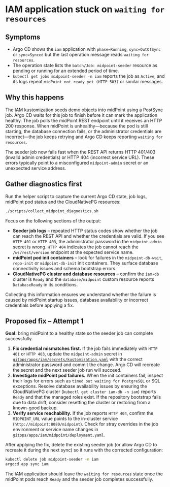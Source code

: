 # IAM application stuck on `waiting for resources`

## Symptoms

* Argo CD shows the `iam` application with `phase=Running`, `sync=OutOfSync` or `sync=Synced` but the last
  operation message reads `waiting for resources`.
* The operation state lists the `batch/Job: midpoint-seeder` resource as pending or running for an extended
  period of time.
* `kubectl get jobs midpoint-seeder -n iam` reports the job as `Active`, and its logs repeat
  `midPoint not ready yet (HTTP 503)` or similar messages.

## Why this happens

The IAM kustomization seeds demo objects into midPoint using a PostSync job. Argo CD waits for this job to
finish before it can mark the application healthy. The job polls the midPoint REST endpoint until it receives
an HTTP 200 response. When midPoint is unhealthy—because the pod is still starting, the database connection
fails, or the administrator credentials are incorrect—the job keeps retrying and Argo CD keeps reporting
`waiting for resources`.

The seeder job now fails fast when the REST API returns HTTP 401/403 (invalid admin credentials) or HTTP 404
(incorrect service URL). These errors typically point to a misconfigured `midpoint-admin` secret or an
unexpected service address.

## Gather diagnostics first

Run the helper script to capture the current Argo CD state, job logs, midPoint pod status and the
CloudNativePG resources:

```bash
./scripts/collect_midpoint_diagnostics.sh
```

Focus on the following sections of the output:

* **Seeder job logs** – repeated HTTP status codes show whether the job can reach the REST API and whether the
  credentials are valid. If you see `HTTP 401` or `HTTP 403`, the administrator password in the
  `midpoint-admin` secret is wrong. `HTTP 404` indicates the job cannot reach the `/ws/rest/version` endpoint
  at the expected service name.
* **midPoint pod init containers** – look for failures in the `midpoint-db-wait`, `repo-init` or
  `midpoint-db-init` init containers. They surface database connectivity issues and schema bootstrap errors.
* **CloudNativePG cluster and database resources** – confirm the `iam-db` cluster is `Ready` and the
  `database/midpoint` custom resource reports `DatabaseReady` in its conditions.

Collecting this information ensures we understand whether the failure is caused by midPoint startup issues,
database availability or incorrect credentials before applying a fix.

## Proposed fix – Attempt 1

**Goal:** bring midPoint to a healthy state so the seeder job can complete successfully.

1. **Fix credential mismatches first.** If the job fails immediately with `HTTP 401` or `HTTP 403`, update the
   `midpoint-admin` secret in [`gitops/apps/iam/secrets/kustomization.yaml`](../../gitops/apps/iam/secrets/kustomization.yaml)
   with the correct administrator password and commit the change. Argo CD will recreate the secret and the next
   seeder job run will succeed.
2. **Investigate midPoint pod failures.** When the init containers fail, inspect their logs for errors such as
   `timed out waiting for PostgreSQL` or SQL exceptions. Resolve database availability issues by ensuring the
   CloudNativePG cluster (`kubectl get cluster iam-db -n iam`) reports `Ready` and that the managed roles exist.
   If the repository bootstrap fails due to data drift, consider resetting the cluster or restoring from a
   known-good backup.
3. **Verify service reachability.** If the job reports `HTTP 404`, confirm the `MIDPOINT_URL` value points to
   the in-cluster service (`http://midpoint:8080/midpoint`). Check for stray overrides in the job environment or
   service name changes in [`gitops/apps/iam/midpoint/deployment.yaml`](../../gitops/apps/iam/midpoint/deployment.yaml).

After applying the fix, delete the existing seeder job (or allow Argo CD to recreate it during the next sync)
so it runs with the corrected configuration:

```bash
kubectl delete job midpoint-seeder -n iam
argocd app sync iam
```

The IAM application should leave the `waiting for resources` state once the midPoint pods reach `Ready` and the
seeder job completes successfully.
